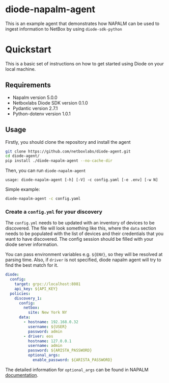 # diode-napalm-agent

This is an example agent that demonstrates how NAPALM can be used to ingest information to NetBox by using `diode-sdk-python`

# Quickstart

This is a basic set of instructions on how to get started using Diode on your local machine.

## Requirements

- Napalm version 5.0.0
- Netboxlabs Diode SDK version 0.1.0
- Pydantic version 2.7.1
- Python-dotenv version 1.0.1

## Usage

Firstly, you should clone the repository and install the agent 
```bash
git clone https://github.com/netboxlabs/diode-agent.git
cd diode-agent/
pip install ./diode-napalm-agent --no-cache-dir
```

Then, you can run `diode-napalm-agent`

```
usage: diode-napalm-agent [-h] [-V] -c config.yaml [-e .env] [-w N]
```

Simple example:
```bash
diode-napalm-agent -c config.yaml
```

### Create a `config.yml` for your discovery

The `config.yml` needs to be updated with an inventory of devices to be discovered. The file will look something like this, where the `data` section needs to be populated with the list of devices and their credentials that you want to have discovered. The config session should be filled with your diode server information.

You can pass environment variables e.g. `${ENV}`, so they will be resolved at parsing time. Also, if `driver` is not specified, diode napalm agent will try to find the best match for it.

```yaml
diode:
  config:
    target: grpc://localhost:8081
    api_key: ${API_KEY}
  policies:  
    discovery_1:
      config:
        netbox:
          site: New York NY
      data:
        - hostname: 192.168.0.32
          username: ${USER}
          password: admin
        - driver: eos
          hostname: 127.0.0.1
          username: admin
          password: ${ARISTA_PASSWORD}
          optional_args:
            enable_password: ${ARISTA_PASSWORD}
```

The detailed information for `optional_args` can be found in NAPALM [documentation](https://napalm.readthedocs.io/en/latest/support/#optional-arguments).